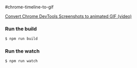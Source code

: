 #chrome-timeline-to-gif

[Convert Chrome DevTools Screenshots to animated GIF (video)](https://hospodarets.com/chrome-timeline-to-gif)

### Run the build

```bash
$ npm run build
```

### Run the watch

```bash
$ npm run watch
```